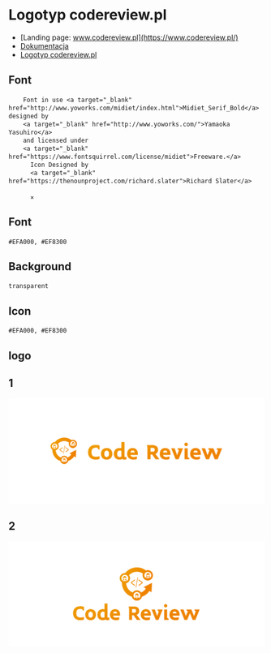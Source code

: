# Logotyp codereview.pl
+ [Landing page: www.codereview.pl](https://www.codereview.pl/)
+ [Dokumentacja](https://docs.codereview.pl/)
+ [Logotyp codereview.pl](https://logo.codereview.pl/)



## Font


        Font in use <a target="_blank" href="http://www.yoworks.com/midiet/index.html">Midiet_Serif_Bold</a> designed by
        <a target="_blank" href="http://www.yoworks.com/">Yamaoka Yasuhiro</a>
        and licensed under
        <a target="_blank" href="https://www.fontsquirrel.com/license/midiet">Freeware.</a>
          Icon Designed by
          <a target="_blank" href="https://thenounproject.com/richard.slater">Richard Slater</a>
          
          ✕


## Font
  
    #EFA000, #EF8300


## Background

    transparent

## Icon
     
    #EFA000, #EF8300
    
    
## logo


## 1
![1/cover.png](1/cover.png)

## 2
![2/cover.png](2/cover.png)
